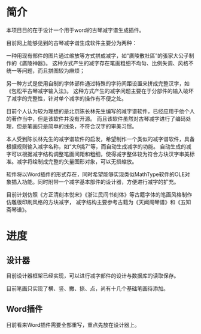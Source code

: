 # 简介

本项目目的在于设计一个用于word的古琴减字谱生成插件。

目前网上能够见到的古琴减字谱生成软件主要分为两种：

一种用现有部件的图片通过缩放等方式拼成减字，如“廣陵散社區”的張家大公子制作的《廣陵神器》。
这种方式产生的减字存在笔画粗细不均匀、比例失调、风格不统一等问题，而且拼图较为麻烦；

另一种方式是使用自制的字体部件通过特殊的字符间距设置来拼成完整汉字，如《包松平古琴减字输入法》。
这种方式产生的减字问题主要在于分部件的输入破坏了减字的完整性，针对单个减字的操作有不便之处。

目前个人认为较为理想的是北京陈长林先生编写的减字谱软件，已经应用于他个人的著作当中，但是该软件并没有开源。
而且该软件虽然对古琴减字进行了编码处理，但是笔画只是简单的线条，不符合汉字的审美习惯。

本人受到陈长林先生的减字谱软件的启发，希望制作一个类似的减字谱软件，具备根据规则输入减字名称，如“大9挑7”等，而自动生成减字的功能。
自动生成的减字可以根据减字结构调整笔画间距和粗细，使得减字整体较为符合方块汉字审美标准。减字将绘制成完整的矢量图形对象，可以无损缩放。

软件将以Word插件的形式存在，同时希望能够实现类似MathType软件的OLE对象插入功能。同时附带一个减字基本部件的设计器，方便进行减字的扩充。

目前计划仿照《方正清刻本悦宋》《浙江民间书刻体》等古籍字体的笔画风格制作仿雕版印刷风格的方块减字，
减字结构主要参考古籍为《天闻阁琴谱》和《五知斋琴谱》。

# 进度

## 设计器
目前设计器框架已经实现，可以进行减字部件的设计与数据库的读取保存。

目前笔画只实现了横、竖、撇、捺、点，尚有十几个基础笔画待添加。

## Word插件
目前看来Word插件需要全部重写，重点先放在设计器上。

